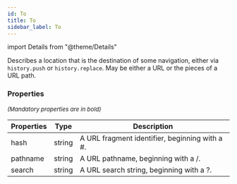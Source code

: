 ```yaml
---
id: To
title: To
sidebar_label: To
---
```


import Details from "@theme/Details"


Describes a location that is the destination of some navigation, either via  
`history.push` or `history.replace`. May be either a URL or the pieces of a  
URL path.

### Properties

<font size="2"><i>(Mandatory properties are in bold)</i></font>

| Properties | Type | Description |
| --------- | ---- | ----------- |
| hash | string | A URL fragment identifier, beginning with a #. |
| pathname | string | A URL pathname, beginning with a /. |
| search | string | A URL search string, beginning with a ?. |


